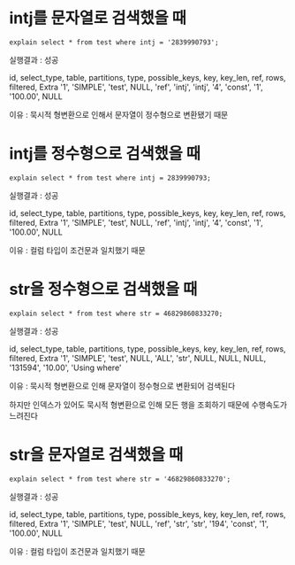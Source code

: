 # intj를 문자열로 검색했을 때

`explain
select * from test
where intj = '2839990793';`

실행결과 : 성공

id, select_type, table, partitions, type, possible_keys, key, key_len, ref, rows, filtered, Extra
'1', 'SIMPLE', 'test', NULL, 'ref', 'intj', 'intj', '4', 'const', '1', '100.00', NULL

이유 : 묵시적 형변환으로 인해서 문자열이 정수형으로 변환됐기 때문



# intj를 정수형으로 검색했을 때

`explain
select * from test
where intj = 2839990793;`

실행결과 : 성공

id, select_type, table, partitions, type, possible_keys, key, key_len, ref, rows, filtered, Extra
'1', 'SIMPLE', 'test', NULL, 'ref', 'intj', 'intj', '4', 'const', '1', '100.00', NULL

이유 : 컬럼 타입이 조건문과 일치했기 때문



# str을 정수형으로 검색했을 때

`explain
select * from test
where str = 46829860833270;`

실행결과 : 성공

id, select_type, table, partitions, type, possible_keys, key, key_len, ref, rows, filtered, Extra
'1', 'SIMPLE', 'test', NULL, 'ALL', 'str', NULL, NULL, NULL, '131594', '10.00', 'Using where'

이유 : 묵시적 형변환으로 인해 문자열이 정수형으로 변환되어 검색된다

하지만 인덱스가 있어도 묵시적 형변환으로 인해 모든 행을 조회하기 때문에 수행속도가 느려진다



# str을 문자열로 검색했을 때

`explain
select * from test
where str = '46829860833270';`

실행결과 : 성공

id, select_type, table, partitions, type, possible_keys, key, key_len, ref, rows, filtered, Extra
'1', 'SIMPLE', 'test', NULL, 'ref', 'str', 'str', '194', 'const', '1', '100.00', NULL

이유 : 컬럼 타입이 조건문과 일치했기 때문